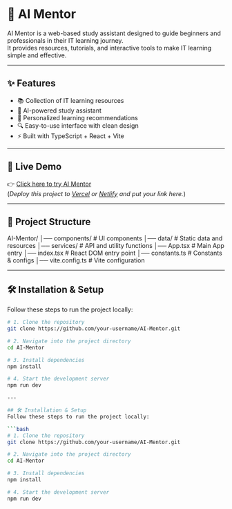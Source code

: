 # 🤖 AI Mentor

AI Mentor is a web-based study assistant designed to guide beginners and professionals in their IT learning journey.  
It provides resources, tutorials, and interactive tools to make IT learning simple and effective.

---

## ✨ Features
- 📚 Collection of IT learning resources  
- 🧠 AI-powered study assistant  
- 🎯 Personalized learning recommendations  
- 🔍 Easy-to-use interface with clean design  
- ⚡ Built with TypeScript + React + Vite  

---

## 🚀 Live Demo
👉 [Click here to try AI Mentor](#)  
(*Deploy this project to [Vercel](https://vercel.com) or [Netlify](https://netlify.com) and put your link here.*)

---

## 📂 Project Structure
AI-Mentor/
│── components/ # UI components
│── data/ # Static data and resources
│── services/ # API and utility functions
│── App.tsx # Main App entry
│── index.tsx # React DOM entry point
│── constants.ts # Constants & configs
│── vite.config.ts # Vite configuration

---

## 🛠️ Installation & Setup
Follow these steps to run the project locally:

```bash
# 1. Clone the repository
git clone https://github.com/your-username/AI-Mentor.git

# 2. Navigate into the project directory
cd AI-Mentor

# 3. Install dependencies
npm install

# 4. Start the development server
npm run dev

---

## 🛠️ Installation & Setup
Follow these steps to run the project locally:

```bash
# 1. Clone the repository
git clone https://github.com/your-username/AI-Mentor.git

# 2. Navigate into the project directory
cd AI-Mentor

# 3. Install dependencies
npm install

# 4. Start the development server
npm run dev
